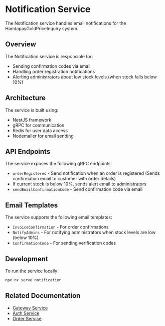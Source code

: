 # Notification Service

The Notification service handles email notifications for the HamtapayGoldPriceInquiry system.

## Overview

The Notification service is responsible for:

-   Sending confirmation codes via email
-   Handling order registration notifications
-   Alerting administrators about low stock levels (when stock falls below 10%)

## Architecture

The service is built using:

-   NestJS framework
-   gRPC for communication
-   Redis for user data access
-   Nodemailer for email sending

## API Endpoints

The service exposes the following gRPC endpoints:

-   `orderRegistered` - Send notification when an order is registered (Sends confirmation email to customer with order details)
-   If current stock is below 10%, sends alert email to administrators
-   `sendEmailConfirmationCode` - Send confirmation code via email

## Email Templates

The service supports the following email templates:

-   `InvoiceConfirmation` - For order confirmations
-   `NotifyAdmins` - For notifying administrators when stock levels are low (below 10%)
-   `ConfirmationCode` - For sending verification codes

## Development

To run the service locally:

```sh
npx nx serve notification
```

## Related Documentation

-   [Gateway Service](../gateway/README.md)
-   [Auth Service](../auth/README.md)
-   [Order Service](../order/README.md)
